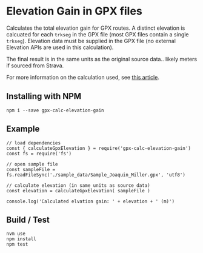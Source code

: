 # Elevation Gain in GPX files 

Calculates the total elevation gain for GPX routes. A distinct elevation is calcuated for each `trkseg` in the GPX file (most GPX files contain a single `trkseg`). Elevation data must be supplied in the GPX file (no external Elevation APIs are used in this calculation).

The final result is in the same units as the original source data.. likely meters if sourced from Strava.

For more information on the calculation used, see [this article](https://www.gpsvisualizer.com/tutorials/elevation_gain.html "this article").

## Installing with NPM

```
npm i --save gpx-calc-elevation-gain
```

## Example
```
// load dependencies 
const { calculateGpxElevation } = require('gpx-calc-elevation-gain')
const fs = require('fs')

// open sample file
const sampleFile = fs.readFileSync('./sample_data/Sample_Joaquin_Miller.gpx', 'utf8')

// calculate elevation (in same units as source data)
const elevation = calculateGpxElevation( sampleFile )

console.log('Calculated elvation gain: ' + elevation + ' (m)')
```

## Build / Test

```
nvm use
npm install
npm test
```
